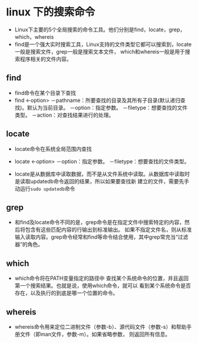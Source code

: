 # linux 下的搜索命令

- Linux下主要的5个全局搜索的命令工具。他们分别是find，locate，grep，which，whereis
- find是一个强大实时搜索工具，Linux支持的文件类型它都可以搜索到，locate一般是搜索文件，grep一般是搜索文本文件，
  which和whereis一般是用于搜索程序相关的文件内容。

## find

- find命令在某个目录下查找
- find <pathname> <-option> <filetype> <action> 
	－pathname：所要查找的目录及其所有子目录(默认递归查找)。默认为当前目录。
	－option：指定参数。
	－filetype：想要查找的文件类型。
	－action：对查找结果进行的处理。

## locate

- locate命令在系统全局范围内查找
- locate <-option> <filetype>
	－option：指定参数。
	－filetype：想要查找的文件类型。

- locate是从数据库中读取数据，而不是从文件系统中读取。从数据库中读取时是读取updatedb命令返回的结果，所以如果要查找新
  建立的文件，需要先手动运行`sudo updatedb`命令

## grep

- 和find及locate命令不同的是，grep命令是在指定文件中搜索特定的内容，然后将包含有这些匹配内容的行输出到标准输出。
  如果不指定文件名，则从标准输入读取内容。grep命令经常和find等命令结合使用，其中grep常充当“过滤器”的角色。

## which

- which命令将在PATH变量指定的路径中 查找某个系统命令的位置，并且返回第一个搜索结果。也就是说，使用which命令，就可以
  看到某个系统命令是否存在，以及执行的到底是哪一个位置的命令。

## whereis

- whereis命令用来定位二进制文件（参数-b）、源代码文件（参数-s）和帮助手册文件（即man文件，参数-m）。如果省略参数，
  则返回所有信息。
